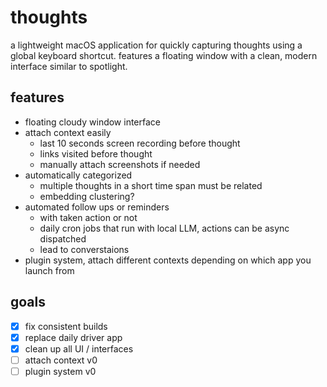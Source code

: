# thoughts

a lightweight macOS application for quickly capturing thoughts using a global keyboard shortcut. features a floating window with a clean, modern interface similar to spotlight.

## features

- floating cloudy window interface
- attach context easily
  - last 10 seconds screen recording before thought
  - links visited before thought
  - manually attach screenshots if needed
- automatically categorized
  - multiple thoughts in a short time span must be related
  - embedding clustering?
- automated follow ups or reminders
  - with taken action or not
  - daily cron jobs that run with local LLM, actions can be async dispatched
  - lead to converstaions
- plugin system, attach different contexts depending on which app you launch from

## goals

- [x] fix consistent builds
- [x] replace daily driver app
- [x] clean up all UI / interfaces
- [ ] attach context v0
- [ ] plugin system v0
